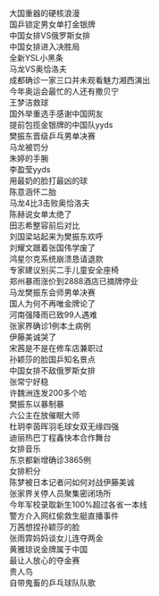大国重器的硬核浪漫  
国乒锁定男女单打金银牌  
中国女排VS俄罗斯女排  
中国女排进入决胜局  
全新YSL小黑条  
马龙VS奥恰洛夫  
成都确诊一家三口并未观看魅力湘西演出  
今年奥运会最忙的人还有撒贝宁  
王梦洁救球  
国外举重选手感谢中国网友  
提前包揽金银牌的中国队yyds  
樊振东晋级乒乓男单决赛  
马龙被罚分  
朱婷的手腕  
李盈莹yyds  
用最奶的脸打最凶的球  
陈意涵怀二胎  
马龙4比3击败奥恰洛夫  
陈赫说女单太绝了  
田志希整容前后对比  
刘国梁站起来为樊振东欢呼  
刘耀文跟着张国伟学废了  
鸿星尔克系统崩溃恳请退款  
专家建议别买二手儿童安全座椅  
郑州暴雨涨价到2888酒店已摘牌停业  
马龙樊振东会师男单决赛  
国人为何不再唯金牌论了  
河南强降雨已致99人遇难  
张家界确诊1例本土病例  
伊藤美诚哭了  
宋茜是不是在修车店兼职过  
孙颖莎的脸国乒知名景点  
中国女排不敌俄罗斯女排  
张常宁好稳  
许魏洲连发200多个哈  
樊振东以暴制暴  
六公主在放催眠大师  
杜玥李茵晖羽毛球女双无缘四强  
迪丽热巴丁程鑫快本合作舞台  
女排音乐  
东京都新增确诊3865例  
女排积分  
陈梦被日本记者问如何对战伊藤美诚  
张家界关停人员聚集密闭场所  
今年军校录取新生100%超过各省一本线  
警方介入网红偷救生艇直播事件  
万茜想捏孙颖莎的脸  
张雨霏妈妈谈女儿连夺两金  
黄雅琼说金牌属于中国  
最让人放心的夺金赛  
贵人鸟  
自带鬼畜的乒乓球队队歌  
